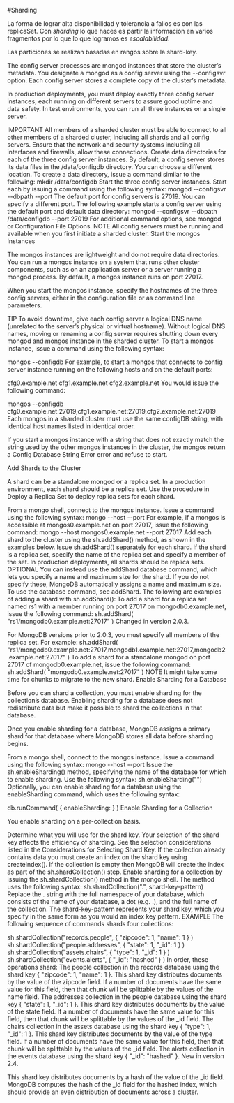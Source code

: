#Sharding

La forma de lograr alta disponibilidad y tolerancia a fallos es con las replicaSet. Con *sharding* lo que haces es partir la información en varios fragmentos por lo que lo que logramos es *escalabilidad*.

Las particiones se realizan basadas en rangos sobre la shard-key.













The config server processes are mongod instances that store the cluster’s metadata. You designate a mongod as a config server using the --configsvr option. Each config server stores a complete copy of the cluster’s metadata.

In production deployments, you must deploy exactly three config server instances, each running on different servers to assure good uptime and data safety. In test environments, you can run all three instances on a single server.

IMPORTANT
All members of a sharded cluster must be able to connect to all other members of a sharded cluster, including all shards and all config servers. Ensure that the network and security systems including all interfaces and firewalls, allow these connections.
Create data directories for each of the three config server instances. By default, a config server stores its data files in the /data/configdb directory. You can choose a different location. To create a data directory, issue a command similar to the following:
mkdir /data/configdb
Start the three config server instances. Start each by issuing a command using the following syntax:
mongod --configsvr --dbpath <path> --port <port>
The default port for config servers is 27019. You can specify a different port. The following example starts a config server using the default port and default data directory:
mongod --configsvr --dbpath /data/configdb --port 27019
For additional command options, see mongod or Configuration File Options.
NOTE
All config servers must be running and available when you first initiate a sharded cluster.
Start the mongos Instances

The mongos instances are lightweight and do not require data directories. You can run a mongos instance on a system that runs other cluster components, such as on an application server or a server running a mongod process. By default, a mongos instance runs on port 27017.

When you start the mongos instance, specify the hostnames of the three config servers, either in the configuration file or as command line parameters.

TIP
To avoid downtime, give each config server a logical DNS name (unrelated to the server’s physical or virtual hostname). Without logical DNS names, moving or renaming a config server requires shutting down every mongod and mongos instance in the sharded cluster.
To start a mongos instance, issue a command using the following syntax:

mongos --configdb <config server hostnames>
For example, to start a mongos that connects to config server instance running on the following hosts and on the default ports:

cfg0.example.net
cfg1.example.net
cfg2.example.net
You would issue the following command:

mongos --configdb cfg0.example.net:27019,cfg1.example.net:27019,cfg2.example.net:27019
Each mongos in a sharded cluster must use the same configDB string, with identical host names listed in identical order.

If you start a mongos instance with a string that does not exactly match the string used by the other mongos instances in the cluster, the mongos return a Config Database String Error error and refuse to start.

Add Shards to the Cluster

A shard can be a standalone mongod or a replica set. In a production environment, each shard should be a replica set. Use the procedure in Deploy a Replica Set to deploy replica sets for each shard.

From a mongo shell, connect to the mongos instance. Issue a command using the following syntax:
mongo --host <hostname of machine running mongos> --port <port mongos listens on>
For example, if a mongos is accessible at mongos0.example.net on port 27017, issue the following command:
mongo --host mongos0.example.net --port 27017
Add each shard to the cluster using the sh.addShard() method, as shown in the examples below. Issue sh.addShard() separately for each shard. If the shard is a replica set, specify the name of the replica set and specify a member of the set. In production deployments, all shards should be replica sets.
OPTIONAL
You can instead use the addShard database command, which lets you specify a name and maximum size for the shard. If you do not specify these, MongoDB automatically assigns a name and maximum size. To use the database command, see addShard.
The following are examples of adding a shard with sh.addShard():
To add a shard for a replica set named rs1 with a member running on port 27017 on mongodb0.example.net, issue the following command:
sh.addShard( "rs1/mongodb0.example.net:27017" )
Changed in version 2.0.3.

For MongoDB versions prior to 2.0.3, you must specify all members of the replica set. For example:
sh.addShard( "rs1/mongodb0.example.net:27017,mongodb1.example.net:27017,mongodb2.example.net:27017" )
To add a shard for a standalone mongod on port 27017 of mongodb0.example.net, issue the following command:
 sh.addShard( "mongodb0.example.net:27017" )
NOTE
It might take some time for chunks to migrate to the new shard.
Enable Sharding for a Database

Before you can shard a collection, you must enable sharding for the collection’s database. Enabling sharding for a database does not redistribute data but make it possible to shard the collections in that database.

Once you enable sharding for a database, MongoDB assigns a primary shard for that database where MongoDB stores all data before sharding begins.

From a mongo shell, connect to the mongos instance. Issue a command using the following syntax:
mongo --host <hostname of machine running mongos> --port <port mongos listens on>
Issue the sh.enableSharding() method, specifying the name of the database for which to enable sharding. Use the following syntax:
sh.enableSharding("<database>")
Optionally, you can enable sharding for a database using the enableSharding command, which uses the following syntax:

db.runCommand( { enableSharding: <database> } )
Enable Sharding for a Collection

You enable sharding on a per-collection basis.

Determine what you will use for the shard key. Your selection of the shard key affects the efficiency of sharding. See the selection considerations listed in the Considerations for Selecting Shard Key.
If the collection already contains data you must create an index on the shard key using createIndex(). If the collection is empty then MongoDB will create the index as part of the sh.shardCollection() step.
Enable sharding for a collection by issuing the sh.shardCollection() method in the mongo shell. The method uses the following syntax:
sh.shardCollection("<database>.<collection>", shard-key-pattern)
Replace the <database>.<collection> string with the full namespace of your database, which consists of the name of your database, a dot (e.g. .), and the full name of the collection. The shard-key-pattern represents your shard key, which you specify in the same form as you would an index key pattern.
EXAMPLE
The following sequence of commands shards four collections:

sh.shardCollection("records.people", { "zipcode": 1, "name": 1 } )
sh.shardCollection("people.addresses", { "state": 1, "_id": 1 } )
sh.shardCollection("assets.chairs", { "type": 1, "_id": 1 } )
sh.shardCollection("events.alerts", { "_id": "hashed" } )
In order, these operations shard:
The people collection in the records database using the shard key { "zipcode": 1, "name": 1 }.
This shard key distributes documents by the value of the zipcode field. If a number of documents have the same value for this field, then that chunk will be splittable by the values of the name field.
The addresses collection in the people database using the shard key { "state": 1, "_id": 1 }.
This shard key distributes documents by the value of the state field. If a number of documents have the same value for this field, then that chunk will be splittable by the values of the _id field.
The chairs collection in the assets database using the shard key { "type": 1, "_id": 1 }.
This shard key distributes documents by the value of the type field. If a number of documents have the same value for this field, then that chunk will be splittable by the values of the _id field.
The alerts collection in the events database using the shard key { "_id": "hashed" }.
New in version 2.4.

This shard key distributes documents by a hash of the value of the _id field. MongoDB computes the hash of the _id field for the hashed index, which should provide an even distribution of documents across a cluster.
